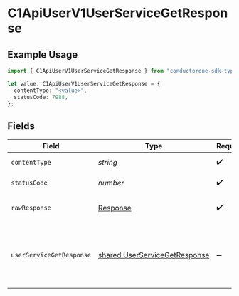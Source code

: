 # C1ApiUserV1UserServiceGetResponse

## Example Usage

```typescript
import { C1ApiUserV1UserServiceGetResponse } from "conductorone-sdk-typescript/sdk/models/operations";

let value: C1ApiUserV1UserServiceGetResponse = {
  contentType: "<value>",
  statusCode: 7988,
};
```

## Fields

| Field                                                                                                                            | Type                                                                                                                             | Required                                                                                                                         | Description                                                                                                                      |
| -------------------------------------------------------------------------------------------------------------------------------- | -------------------------------------------------------------------------------------------------------------------------------- | -------------------------------------------------------------------------------------------------------------------------------- | -------------------------------------------------------------------------------------------------------------------------------- |
| `contentType`                                                                                                                    | *string*                                                                                                                         | :heavy_check_mark:                                                                                                               | HTTP response content type for this operation                                                                                    |
| `statusCode`                                                                                                                     | *number*                                                                                                                         | :heavy_check_mark:                                                                                                               | HTTP response status code for this operation                                                                                     |
| `rawResponse`                                                                                                                    | [Response](https://developer.mozilla.org/en-US/docs/Web/API/Response)                                                            | :heavy_check_mark:                                                                                                               | Raw HTTP response; suitable for custom response parsing                                                                          |
| `userServiceGetResponse`                                                                                                         | [shared.UserServiceGetResponse](../../../sdk/models/shared/userservicegetresponse.md)                                            | :heavy_minus_sign:                                                                                                               | The UserServiceGetResponse returns a user view which has a user including JSONPATHs to the expanded items in the expanded array. |